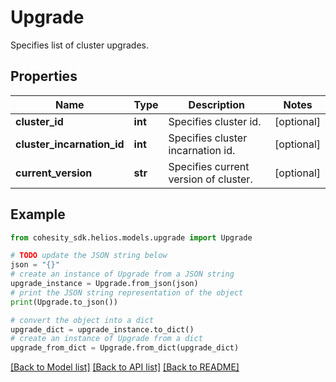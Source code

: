 # Upgrade

Specifies list of cluster upgrades.

## Properties

Name | Type | Description | Notes
------------ | ------------- | ------------- | -------------
**cluster_id** | **int** | Specifies cluster id. | [optional] 
**cluster_incarnation_id** | **int** | Specifies cluster incarnation id. | [optional] 
**current_version** | **str** | Specifies current version of cluster. | [optional] 

## Example

```python
from cohesity_sdk.helios.models.upgrade import Upgrade

# TODO update the JSON string below
json = "{}"
# create an instance of Upgrade from a JSON string
upgrade_instance = Upgrade.from_json(json)
# print the JSON string representation of the object
print(Upgrade.to_json())

# convert the object into a dict
upgrade_dict = upgrade_instance.to_dict()
# create an instance of Upgrade from a dict
upgrade_from_dict = Upgrade.from_dict(upgrade_dict)
```
[[Back to Model list]](../README.md#documentation-for-models) [[Back to API list]](../README.md#documentation-for-api-endpoints) [[Back to README]](../README.md)



